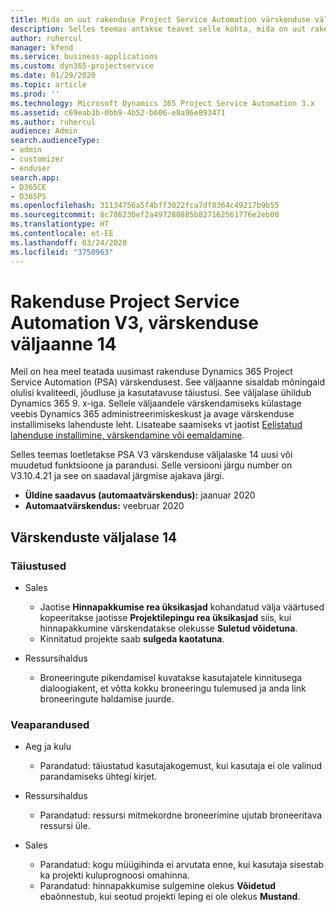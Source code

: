 ```yaml
---
title: Mida on uut rakenduse Project Service Automation värskenduse väljaandes 14, v3
description: Selles teemas antakse teavet selle kohta, mida on uut rakenduse Project Service Automation värskenduse väljaandes 14, v3.
author: ruhercul
manager: kfend
ms.service: business-applications
ms.custom: dyn365-projectservice
ms.date: 01/29/2020
ms.topic: article
ms.prod: ''
ms.technology: Microsoft Dynamics 365 Project Service Automation 3.x
ms.assetid: c69eab3b-0bb9-4b52-b606-e8a96e893471
ms.author: ruhercul
audience: Admin
search.audienceType:
- admin
- customizer
- enduser
search.app:
- D365CE
- D365PS
ms.openlocfilehash: 31134756a5f4bff3022fca7df8364c49217b9b55
ms.sourcegitcommit: 8c786230ef2a497280885b827162561776e2eb00
ms.translationtype: HT
ms.contentlocale: et-EE
ms.lasthandoff: 03/24/2020
ms.locfileid: "3750963"
---
```

# <a name="project-service-automation-v3-update-release-14"></a>Rakenduse Project Service Automation V3, värskenduse väljaanne 14
Meil on hea meel teatada uusimast rakenduse Dynamics 365 Project Service Automation (PSA) värskendusest. See väljaanne sisaldab mõningaid olulisi kvaliteedi, jõudluse ja kasutatavuse täiustusi. See väljalase ühildub Dynamics 365 9. x-iga. Sellele väljaandele värskendamiseks külastage veebis Dynamics 365 administreerimiskeskust ja avage värskenduse installimiseks lahenduste leht. Lisateabe saamiseks vt jaotist [Eelistatud lahenduse installimine, värskendamine või eemaldamine](https://docs.microsoft.com/power-platform/admin/install-remove-preferred-solution).

Selles teemas loetletakse PSA V3 värskenduse väljalaske 14 uusi või muudetud funktsioone ja parandusi. Selle versiooni järgu number on V3.10.4.21 ja see on saadaval järgmise ajakava järgi.

- **Üldine saadavus (automaatvärskendus):** jaanuar 2020
- **Automaatvärskendus:** veebruar 2020

## <a name="update-release-14"></a>Värskenduste väljalase 14

### <a name="enhancements"></a>Täiustused

- Sales

     - Jaotise **Hinnapakkumise rea üksikasjad** kohandatud välja väärtused kopeeritakse jaotisse **Projektilepingu rea üksikasjad** siis, kui hinnapakkumine värskendatakse olekusse **Suletud võidetuna**.
     - Kinnitatud projekte saab **sulgeda kaotatuna**.

- Ressursihaldus

     - Broneeringute pikendamisel kuvatakse kasutajatele kinnitusega dialoogiakent, et võtta kokku broneeringu tulemused ja anda link broneeringute haldamise juurde.


### <a name="bug-fixes"></a>Veaparandused

- Aeg ja kulu

     - Parandatud: täiustatud kasutajakogemust, kui kasutaja ei ole valinud parandamiseks ühtegi kirjet.

- Ressursihaldus

     - Parandatud: ressursi mitmekordne broneerimine ujutab broneeritava ressursi üle.

- Sales

     - Parandatud: kogu müügihinda ei arvutata enne, kui kasutaja sisestab ka projekti kuluprognoosi omahinna.
     - Parandatud: hinnapakkumise sulgemine olekus **Võidetud** ebaõnnestub, kui seotud projekti leping ei ole olekus **Mustand**.

